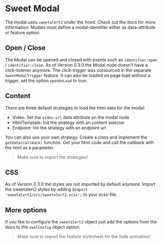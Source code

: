 # Sweet Modal

The modal uses `sweetalert2` under the hood. Check out the docs for more information.
Modals must define a modal-identifier either as data-attribute or feature option.

## Open / Close

The Modal can be opened and closed with events such as `identifier:open` / `identifier:close`. As of Version 0.3.0 the Modal node doesn't have a click-listener anymore. The click-trigger was outsourced in the separate `SweetModalTrigger` feature. It can also be loaded on page load without a trigger, set the option `openOnLoad` to true.

## Content

There are three default strategies to load the html data for the modal:

- Video: Set the `video-url` data attribute on the modal node
- HtmlTemplate: Init the strategy with an content selector
- Endpoint: Init the strategy with an endpoint url

You can also use your own strategy. Create a class and implement the `getData(callback)` function. Get your html code and call the callback with the html as a parameter.

> Make sure to import the strategies!

## CSS

As of Version 0.3.0 the styles are not imported by default anymore. Import the sweetalert2 styles by adding `@import 'sweetalert2/src/sweetalert2.scss';` to your scss-file.

## More options

If you like to configure the `sweetalert2` object just add the options from the docs to the `swalConfig` object option.

> Make sure to import the feature stylesheet for the fade animation!
